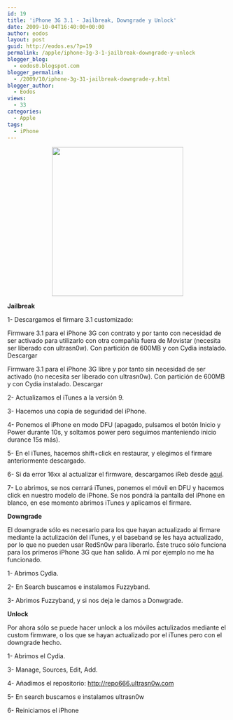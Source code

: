 ```yaml
---
id: 19
title: 'iPhone 3G 3.1 - Jailbreak, Downgrade y Unlock'
date: 2009-10-04T16:40:00+00:00
author: eodos
layout: post
guid: http://eodos.es/?p=19
permalink: /apple/iphone-3g-3-1-jailbreak-downgrade-y-unlock
blogger_blog:
  - eodos0.blogspot.com
blogger_permalink:
  - /2009/10/iphone-3g-31-jailbreak-downgrade-y.html
blogger_author:
  - Eodos
views:
  - 33
categories:
  - Apple
tags:
  - iPhone
---
```

<a href="https://i0.wp.com/www.everyjoe.com/gadgenista/files/2008/12/apple-iphone-firmware-20-jailbreak.jpg" data-rel="lightbox-0" title=""><img style="display: block; margin: 0px auto 10px; text-align: center; cursor: hand; width: 300px; height: 340px;" src="https://i0.wp.com/www.everyjoe.com/gadgenista/files/2008/12/apple-iphone-firmware-20-jailbreak.jpg" alt="" border="0" data-recalc-dims="1" /></a>

<span style="font-weight: bold;">Jailbreak</span>

1- Descargamos el firmare 3.1 customizado:
  
Firmware 3.1 para el iPhone 3G con contrato y por tanto con necesidad de ser activado para utilizarlo con otra compañía fuera de Movistar (necesita ser liberado con ultrasn0w). Con partición de 600MB y con Cydia instalado. Descargar
  
Firmware 3.1 para el iPhone 3G libre y por tanto sin necesidad de ser activado (no necesita ser liberado con ultrasn0w). Con partición de 600MB y con Cydia instalado. Descargar

2- Actualizamos el iTunes a la versión 9.

3- Hacemos una copia de seguridad del iPhone.

4- Ponemos el iPhone en modo DFU (apagado, pulsamos el botón Inicio y Power durante 10s, y soltamos power pero seguimos manteniendo inicio durance 15s más).

5- En el iTunes, hacemos shift+click en restaurar, y elegimos el firmare anteriormente descargado.

6- Si da error 16xx al actualizar el firmware, descargamos iReb desde [aquí](http://ttapple.net/).

7- Lo abrimos, se nos cerrará iTunes, ponemos el móvil en DFU y hacemos click en nuestro modelo de iPhone. Se nos pondrá la pantalla del iPhone en blanco, en ese momento abrimos iTunes y aplicamos el firmare.

<span style="font-weight: bold;">Downgrade</span>

El downgrade sólo es necesario para los que hayan actualizado al firmare mediante la actulización del iTunes, y el baseband se les haya actualizado, por lo que no pueden usar RedSn0w para liberarlo. Éste truco sólo funciona para los primeros iPhone 3G que han salido. A mí por ejemplo no me ha funcionado.

1- Abrimos Cydia.

2- En Search buscamos e instalamos Fuzzyband.

3- Abrimos Fuzzyband, y si nos deja le damos a Donwgrade.

<span style="font-weight: bold;">Unlock</span>

Por ahora sólo se puede hacer unlock a los móviles actulizados mediante el custom firmware, o los que se hayan actualizado por el iTunes pero con el downgrade hecho.

1- Abrimos el Cydia.

3- Manage, Sources, Edit, Add.

4- Añadimos el repositorio: http://repo666.ultrasn0w.com

5- En search buscamos e instalamos ultrasn0w

6- Reiniciamos el iPhone